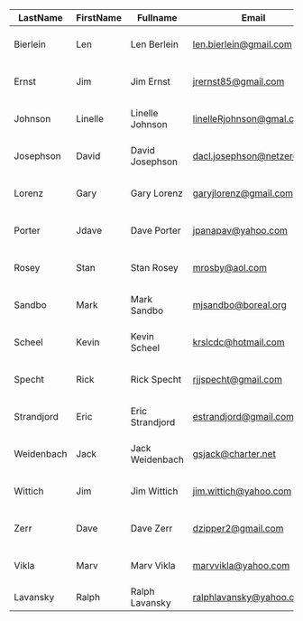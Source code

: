 | LastName | FirstName | Fullname | Email | Phone # |
| --- | --- | --- | --- | --- |
| Bierlein|Len|Len Berlein|len.bierlein@gmail.com|952-240-7533 |
| Ernst|Jim|Jim Ernst|jrernst85@gmail.com|612-816-9885 |
| Johnson|Linelle|Linelle Johnson|linelleRjohnson@gmal.com|512-220-0824 |
| Josephson|David|David Josephson|dacl.josephson@netzero.net|651-436-5388 |
| Lorenz|Gary|Gary Lorenz|garyjlorenz@gmail.com|612-328-4425 |
| Porter|Jdave|Dave Porter|jpanapav@yahoo.com|952-890-5531 |
| Rosey|Stan|Stan Rosey|mrosby@aol.com|612-825-4849 |
| Sandbo|Mark|Mark Sandbo|mjsandbo@boreal.org|218-370-1615 |
| Scheel|Kevin|Kevin Scheel|krslcdc@hotmail.com|952-431-4723 | 
| Specht|Rick|Rick Specht|rjjspecht@gmail.com|952-913-1570 |
| Strandjord|Eric|Eric Strandjord|estrandjord@gmail.com|612-518-1638 |
| Weidenbach|Jack|Jack Weidenbach|gsjack@charter.net|952-221-3649 |
| Wittich|Jim|Jim Wittich|jim.wittich@yahoo.com|952-451-2053 |
| Zerr|Dave|Dave Zerr|dzipper2@gmail.com|612-859-6328 |
| Vikla|Marv|Marv Vikla|marvvikla@yahoo.com|612-490-4484 |
| Lavansky|Ralph|Ralph Lavansky|ralphlavansky@yahoo.com|Unknown |
